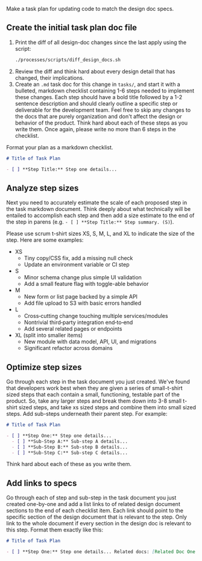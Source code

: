 Make a task plan for updating code to match the design doc specs.

## Create the initial task plan doc file

1. Print the diff of all design-doc changes since the last apply using the script:
   ```bash
   ./processes/scripts/diff_design_docs.sh
   ```
2. Review the diff and think hard about every design detail that has changed, their implications.
3. Create an `.md` task doc for this change in `tasks/`, and start it with a bulleted, markdown checklist containing 1-6 steps needed to implement these changes. Each step should have a bold title followed by a 1-2 sentence description and should clearly outline a specific step or deliverable for the development team. Feel free to skip any changes to the docs that are purely organization and don't affect the design or behavior of the product. Think hard about each of these steps as you write them. Once again, please write no more than 6 steps in the checklist.

Format your plan as a markdown checklist.

```markdown
# Title of Task Plan

- [ ] **Step Title:** Step one details...
```

## Analyze step sizes

Next you need to accurately estimate the scale of each proposed step in the task markdown document. Think deeply about what technically will be entailed to accomplish each step and then add a size estimate to the end of the step in parens (e.g. `- [ ] **Step Title:** Step summary. (S)`).

Please use scrum t-shirt sizes XS, S, M, L, and XL to indicate the size of the step. Here are some examples:

- XS
  - Tiny copy/CSS fix, add a missing null check
  - Update an environment variable or CI step
- S
  - Minor schema change plus simple UI validation
  - Add a small feature flag with toggle-able behavior
- M
  - New form or list page backed by a simple API
  - Add file upload to S3 with basic errors handled
- L
  - Cross‑cutting change touching multiple services/modules
  - Nontrivial third‑party integration end‑to‑end
  - Add several related pages or endpoints
- XL (split into smaller items)
  - New module with data model, API, UI, and migrations
  - Significant refactor across domains

## Optimize step sizes

Go through each step in the task document you just created. We've found that developers work best when they are given a series of small-t-shirt sized steps that each contain a small, functioning, testable part of the product. So, take any larger steps and break them down into 3-8 small t-shirt sized steps, and take xs sized steps and combine them into small sized steps. Add sub-steps underneath their parent step. For example:

```markdown
# Title of Task Plan

- [ ] **Step One:** Step one details...
  - [ ] **Sub-Step A:** Sub-step A details...
  - [ ] **Sub-Step B:** Sub-step B details...
  - [ ] **Sub-Step C:** Sub-step C details...
```

Think hard about each of these as you write them.

## Add links to specs

Go through each of step and sub-step in the task document you just created one-by-one and add a list links to of related design document sections to the end of each checklist item. Each link should point to the specific section of the design document that is relevant to the step. Only link to the whole document if every section in the design doc is relevant to this step. Format them exactly like this:

```markdown
# Title of Task Plan

- [ ] **Step One:** Step one details... Related docs: [Related Doc One - Relevant Section](design_docs/related_doc_one.md#relevant-section), [Related Doc Two - Relevant Section A](design_docs/related_doc_two.md#relevant-section-a), [Related Doc Two - Relevant Section B](design_docs/related_doc_two.md#relevant-section-b)
```
